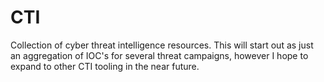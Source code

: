 # CTI
Collection of cyber threat intelligence resources.
This will start out as just an aggregation of IOC's for several threat campaigns, however I hope to expand to other CTI tooling in the near future. 
